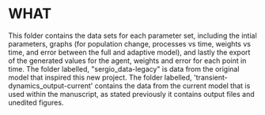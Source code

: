 # WHAT
This folder contains the data sets for each parameter set, including the intial parameters, graphs (for population change, processes vs time, weights vs time, and error between the full and adaptive model), and lastly the export of the generated values for the agent, weights and error for each point in time. The folder labelled, "sergio_data-legacy" is data from the original model that inspired this new project. The folder labelled, 'transient-dynamics_output-current' contains the data from the current model that is used within the manuscript, as stated previously it contains output files and unedited figures.
